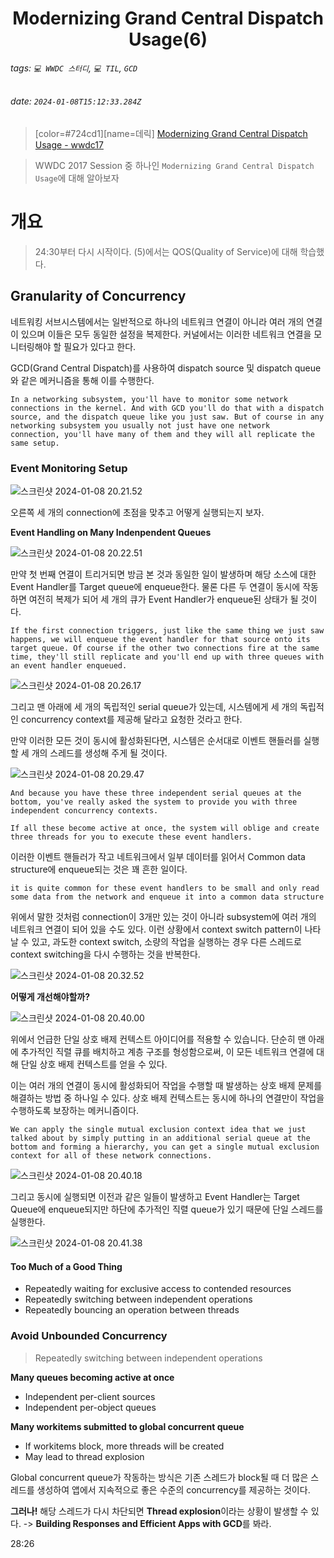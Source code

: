<h1><center> Modernizing Grand Central Dispatch Usage(6) </center></h1>

###### tags: `💻 WWDC 스터디`, `💻 TIL`, `GCD`
###### date: `2024-01-08T15:12:33.284Z`

> [color=#724cd1][name=데릭]
> [Modernizing Grand Central Dispatch Usage - wwdc17](https://developer.apple.com/videos/play/wwdc2017/706/)

> WWDC 2017 Session 중 하나인 `Modernizing Grand Central Dispatch Usage`에 대해 알아보자

# 개요 

> 24:30부터 다시 시작이다. (5)에서는 QOS(Quality of Service)에 대해 학습했다.

## Granularity of Concurrency

네트워킹 서브시스템에서는 일반적으로 하나의 네트워크 연결이 아니라 여러 개의 연결이 있으며 이들은 모두 동일한 설정을 복제한다. 커널에서는 이러한 네트워크 연결을 모니터링해야 할 필요가 있다고 한다. 

GCD(Grand Central Dispatch)를 사용하여 dispatch source 및 dispatch queue와 같은 메커니즘을 통해 이를 수행한다. 

```
In a networking subsystem, you'll have to monitor some network connections in the kernel. And with GCD you'll do that with a dispatch source, and the dispatch queue like you just saw. But of course in any networking subsystem you usually not just have one network connection, you'll have many of them and they will all replicate the same setup.
```

### Event Monitoring Setup

![스크린샷 2024-01-08 20.21.52](https://hackmd.io/_uploads/HJo0qLKu6.png)

오른쪽 세 개의 connection에 초점을 맞추고 어떻게 실행되는지 보자.

**Event Handling on Many Indenpendent Queues**

![스크린샷 2024-01-08 20.22.51](https://hackmd.io/_uploads/SkBGoLtO6.png)

만약 첫 번째 연결이 트리거되면 방금 본 것과 동일한 일이 발생하며 해당 소스에 대한 Event Handler를 Target queue에 enqueue한다. 물론 다른 두 연결이 동시에 작동하면 여전히 복제가 되어 세 개의 큐가 Event Handler가 enqueue된 상태가 될 것이다.

```
If the first connection triggers, just like the same thing we just saw happens, we will enqueue the event handler for that source onto its target queue. Of course if the other two connections fire at the same time, they'll still replicate and you'll end up with three queues with an event handler enqueued.
```

![스크린샷 2024-01-08 20.26.17](https://hackmd.io/_uploads/BkS13Itup.png)

그리고 맨 아래에 세 개의 독립적인 serial queue가 있는데, 시스템에게 세 개의 독립적인 concurrency context를 제공해 달라고 요청한 것라고 한다.

만약 이러한 모든 것이 동시에 활성화된다면, 시스템은 순서대로 이벤트 핸들러를 실행할 세 개의 스레드를 생성해 주게 될 것이다.

![스크린샷 2024-01-08 20.29.47](https://hackmd.io/_uploads/rkDhhUFdT.png)

```
And because you have these three independent serial queues at the bottom, you've really asked the system to provide you with three independent concurrency contexts.

If all these become active at once, the system will oblige and create three threads for you to execute these event handlers.
```

이러한 이벤트 핸들러가 작고 네트워크에서 일부 데이터를 읽어서 Common data structure에 enqueue되는 것은 꽤 흔한 일이다. 

```
it is quite common for these event handlers to be small and only read some data from the network and enqueue it into a common data structure
```

위에서 말한 것처럼 connection이 3개만 있는 것이 아니라 subsystem에 여러 개의 네트워크 연결이 되어 있을 수도 있다. 이런 상황에서 context switch pattern이 나타날 수 있고, 과도한 context switch, 소량의 작업을 실행하는 경우 다른 스레드로 context switching을 다시 수행하는 것을 반복한다. 

 ![스크린샷 2024-01-08 20.32.52](https://hackmd.io/_uploads/SJJ_p8Y_a.png)

**어떻게 개선해야할까?**

![스크린샷 2024-01-08 20.40.00](https://hackmd.io/_uploads/Sy2zJPKOT.png)

위에서 언급한 단일 상호 배제 컨텍스트 아이디어를 적용할 수 있습니다. 단순히 맨 아래에 추가적인 직렬 큐를 배치하고 계층 구조를 형성함으로써, 이 모든 네트워크 연결에 대해 단일 상호 배제 컨텍스트를 얻을 수 있다.

이는 여러 개의 연결이 동시에 활성화되어 작업을 수행할 때 발생하는 상호 배제 문제를 해결하는 방법 중 하나일 수 있다. 상호 배제 컨텍스트는 동시에 하나의 연결만이 작업을 수행하도록 보장하는 메커니즘이다.

```
We can apply the single mutual exclusion context idea that we just talked about by simply putting in an additional serial queue at the bottom and forming a hierarchy, you can get a single mutual exclusion context for all of these network connections.
```

![스크린샷 2024-01-08 20.40.18](https://hackmd.io/_uploads/HJA7JvYO6.png)


그리고 동시에 실행되면 이전과 같은 일들이 발생하고 Event Handler는 Target Queue에 enqueue되지만 하단에 추가적인 직렬 queue가 있기 때문에 단일 스레드를 실행한다. 

![스크린샷 2024-01-08 20.41.38](https://hackmd.io/_uploads/H1A_yPKdp.png)

#### Too Much of a Good Thing

- Repeatedly waiting for exclusive access to contended resources
- Repeatedly switching between independent operations
- Repeatedly bouncing an operation between threads

### Avoid Unbounded Concurrency

> Repeatedly switching between independent operations

**Many queues becoming active at once**
- Independent per-client sources
- Independent per-object queues

**Many workitems submitted to global concurrent queue**
- If workitems block, more threads will be created
- May lead to thread explosion

Global concurrent queue가 작동하는 방식은 기존 스레드가 block될 때 더 많은 스레드를 생성하여 앱에서 지속적으로 좋은 수준의 concurrency를 제공하는 것이다. 

**그러나!** 해당 스레드가 다시 차단되면 **Thread explosion**이라는 상황이 발생할 수 있다.
-> **Building Responses and Efficient Apps with GCD**를 봐라.

28:26